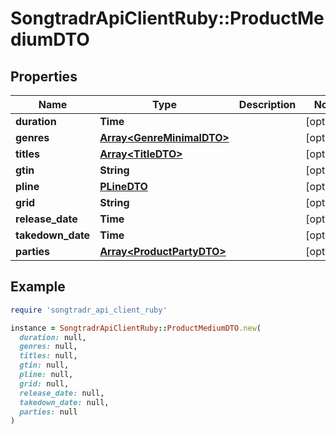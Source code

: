 # SongtradrApiClientRuby::ProductMediumDTO

## Properties

| Name | Type | Description | Notes |
| ---- | ---- | ----------- | ----- |
| **duration** | **Time** |  | [optional] |
| **genres** | [**Array&lt;GenreMinimalDTO&gt;**](GenreMinimalDTO.md) |  | [optional] |
| **titles** | [**Array&lt;TitleDTO&gt;**](TitleDTO.md) |  | [optional] |
| **gtin** | **String** |  | [optional] |
| **pline** | [**PLineDTO**](PLineDTO.md) |  | [optional] |
| **grid** | **String** |  | [optional] |
| **release_date** | **Time** |  | [optional] |
| **takedown_date** | **Time** |  | [optional] |
| **parties** | [**Array&lt;ProductPartyDTO&gt;**](ProductPartyDTO.md) |  | [optional] |

## Example

```ruby
require 'songtradr_api_client_ruby'

instance = SongtradrApiClientRuby::ProductMediumDTO.new(
  duration: null,
  genres: null,
  titles: null,
  gtin: null,
  pline: null,
  grid: null,
  release_date: null,
  takedown_date: null,
  parties: null
)
```

